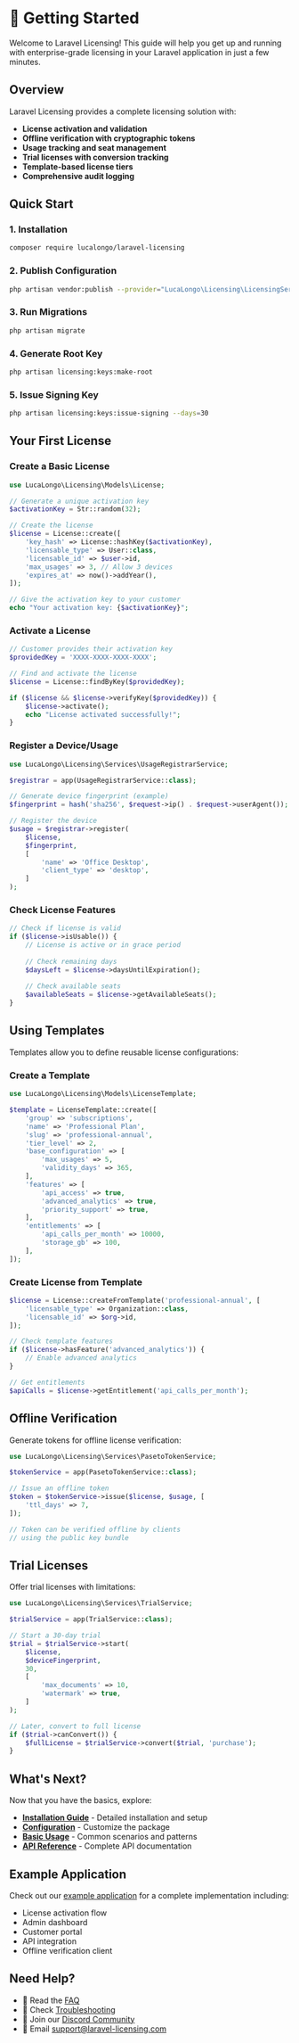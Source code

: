 # 🚀 Getting Started

Welcome to Laravel Licensing! This guide will help you get up and running with enterprise-grade licensing in your Laravel application in just a few minutes.

## Overview

Laravel Licensing provides a complete licensing solution with:
- **License activation and validation**
- **Offline verification with cryptographic tokens**
- **Usage tracking and seat management**
- **Trial licenses with conversion tracking**
- **Template-based license tiers**
- **Comprehensive audit logging**

## Quick Start

### 1. Installation

```bash
composer require lucalongo/laravel-licensing
```

### 2. Publish Configuration

```bash
php artisan vendor:publish --provider="LucaLongo\Licensing\LicensingServiceProvider"
```

### 3. Run Migrations

```bash
php artisan migrate
```

### 4. Generate Root Key

```bash
php artisan licensing:keys:make-root
```

### 5. Issue Signing Key

```bash
php artisan licensing:keys:issue-signing --days=30
```

## Your First License

### Create a Basic License

```php
use LucaLongo\Licensing\Models\License;

// Generate a unique activation key
$activationKey = Str::random(32);

// Create the license
$license = License::create([
    'key_hash' => License::hashKey($activationKey),
    'licensable_type' => User::class,
    'licensable_id' => $user->id,
    'max_usages' => 3, // Allow 3 devices
    'expires_at' => now()->addYear(),
]);

// Give the activation key to your customer
echo "Your activation key: {$activationKey}";
```

### Activate a License

```php
// Customer provides their activation key
$providedKey = 'XXXX-XXXX-XXXX-XXXX';

// Find and activate the license
$license = License::findByKey($providedKey);

if ($license && $license->verifyKey($providedKey)) {
    $license->activate();
    echo "License activated successfully!";
}
```

### Register a Device/Usage

```php
use LucaLongo\Licensing\Services\UsageRegistrarService;

$registrar = app(UsageRegistrarService::class);

// Generate device fingerprint (example)
$fingerprint = hash('sha256', $request->ip() . $request->userAgent());

// Register the device
$usage = $registrar->register(
    $license,
    $fingerprint,
    [
        'name' => 'Office Desktop',
        'client_type' => 'desktop',
    ]
);
```

### Check License Features

```php
// Check if license is valid
if ($license->isUsable()) {
    // License is active or in grace period
    
    // Check remaining days
    $daysLeft = $license->daysUntilExpiration();
    
    // Check available seats
    $availableSeats = $license->getAvailableSeats();
}
```

## Using Templates

Templates allow you to define reusable license configurations:

### Create a Template

```php
use LucaLongo\Licensing\Models\LicenseTemplate;

$template = LicenseTemplate::create([
    'group' => 'subscriptions',
    'name' => 'Professional Plan',
    'slug' => 'professional-annual',
    'tier_level' => 2,
    'base_configuration' => [
        'max_usages' => 5,
        'validity_days' => 365,
    ],
    'features' => [
        'api_access' => true,
        'advanced_analytics' => true,
        'priority_support' => true,
    ],
    'entitlements' => [
        'api_calls_per_month' => 10000,
        'storage_gb' => 100,
    ],
]);
```

### Create License from Template

```php
$license = License::createFromTemplate('professional-annual', [
    'licensable_type' => Organization::class,
    'licensable_id' => $org->id,
]);

// Check template features
if ($license->hasFeature('advanced_analytics')) {
    // Enable advanced analytics
}

// Get entitlements
$apiCalls = $license->getEntitlement('api_calls_per_month');
```

## Offline Verification

Generate tokens for offline license verification:

```php
use LucaLongo\Licensing\Services\PasetoTokenService;

$tokenService = app(PasetoTokenService::class);

// Issue an offline token
$token = $tokenService->issue($license, $usage, [
    'ttl_days' => 7,
]);

// Token can be verified offline by clients
// using the public key bundle
```

## Trial Licenses

Offer trial licenses with limitations:

```php
use LucaLongo\Licensing\Services\TrialService;

$trialService = app(TrialService::class);

// Start a 30-day trial
$trial = $trialService->start(
    $license,
    $deviceFingerprint,
    30,
    [
        'max_documents' => 10,
        'watermark' => true,
    ]
);

// Later, convert to full license
if ($trial->canConvert()) {
    $fullLicense = $trialService->convert($trial, 'purchase');
}
```

## What's Next?

Now that you have the basics, explore:

- [**Installation Guide**](installation.md) - Detailed installation and setup
- [**Configuration**](configuration.md) - Customize the package
- [**Basic Usage**](basic-usage.md) - Common scenarios and patterns
- [**API Reference**](api/models.md) - Complete API documentation

## Example Application

Check out our [example application](https://github.com/lucalongo/laravel-licensing-example) for a complete implementation including:
- License activation flow
- Admin dashboard
- Customer portal
- API integration
- Offline verification client

## Need Help?

- 📖 Read the [FAQ](reference/faq.md)
- 🔧 Check [Troubleshooting](reference/troubleshooting.md)
- 💬 Join our [Discord Community](https://discord.gg/laravel-licensing)
- 📧 Email support@laravel-licensing.com